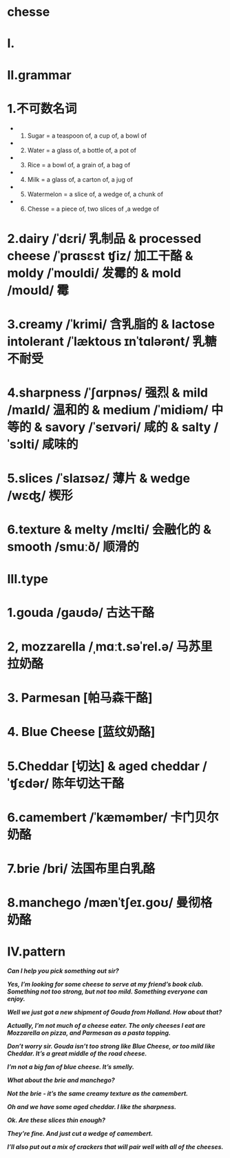 # chesse
# I.





# II.grammar
# 1.不可数名词
- 1. Sugar = a teaspoon of, a cup of, a bowl of 

- 2. Water = a glass of, a bottle of, a pot of 

- 3. Rice = a bowl of, a grain of, a bag of 

- 4. Milk = a glass of, a carton of, a jug of 

- 5. Watermelon = a slice of, a wedge of, a chunk of

- 6. Chesse = a piece of, two slices of ,a wedge of 


# 2.dairy /ˈdɛri/ 乳制品 & processed cheese /ˈprɑsɛst ʧiz/ 加工干酪 & moldy /ˈmoʊldi/ 发霉的 & mold /moʊld/ 霉

# 3.creamy /ˈkrimi/ 含乳脂的 & lactose intolerant /ˈlæktoʊs ɪnˈtɑlərənt/ 乳糖不耐受

# 4.sharpness /ˈʃɑrpnəs/ 强烈 & mild /maɪld/ 温和的 &  medium /ˈmidiəm/ 中等的 & savory /ˈseɪvəri/ 咸的 & salty /ˈsɔlti/ 咸味的

# 5.slices /ˈslaɪsəz/ 薄片 & wedge /wɛʤ/ 楔形

# 6.texture & melty /mɛlti/ 会融化的 & smooth /smuːð/ 顺滑的



# III.type
# 1.gouda /ɡaʊdə/ 古达干酪

# 2, mozzarella /ˌmɑːt.səˈrel.ə/ 马苏里拉奶酪

# 3. Parmesan [帕马森干酪]

# 4. Blue Cheese [蓝纹奶酪]

# 5.Cheddar [切达] & aged cheddar /ˈʧɛdər/ 陈年切达干酪

# 6.camembert /ˈkæməmber/ 卡门贝尔奶酪

# 7.brie /bri/ 法国布里白乳酪

# 8.manchego /mænˈtʃeɪ.ɡoʊ/ 曼彻格奶酪




# IV.pattern
***Can I help you pick something out sir?***

***Yes, I’m looking for some cheese to serve at my friend’s book club. Something not too strong, but not too mild. Something everyone can enjoy.***

***Well we just got a new shipment of Gouda from Holland. How about that?***

***Actually, I’m not much of a cheese eater. The only cheeses I eat are Mozzarella on pizza, and Parmesan as a pasta topping.***

***Don’t worry sir. Gouda isn’t too strong like Blue Cheese, or too mild like Cheddar. It’s a great middle of the road cheese.***

***I’m not a big fan of blue cheese. It’s smelly.***

***What about the brie and manchego?***

***Not the brie - it’s the same creamy texture as the camembert.***

***Oh and we have some aged cheddar. I like the sharpness.***

***Ok. Are these slices thin enough?***

***They’re fine. And just cut a wedge of camembert.***

***I’ll also put out a mix of crackers that will pair well with all of the cheeses.***




